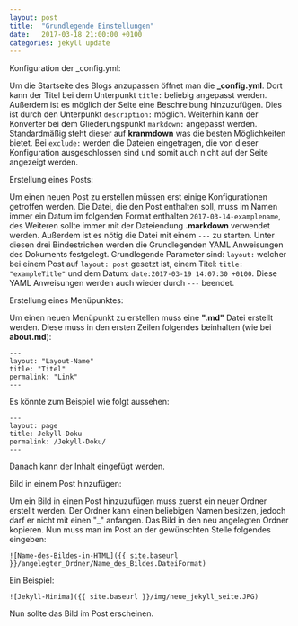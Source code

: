```yaml
---
layout: post
title:  "Grundlegende Einstellungen"
date:   2017-03-18 21:00:00 +0100
categories: jekyll update
---
```

Konfiguration der _config.yml:

Um die Startseite des Blogs anzupassen öffnet man die **_config.yml**. Dort kann der Titel bei dem Unterpunkt ``title:`` beliebig angepasst werden. Außerdem ist es möglich der Seite eine Beschreibung hinzuzufügen. 
Dies ist durch den Unterpunkt ``description:`` möglich. Weiterhin kann der Konverter bei dem Gliederungspunkt ``markdown:`` angepasst werden. Standardmäßig steht dieser auf **kranmdown** was die besten Möglichkeiten bietet.
Bei ``exclude:`` werden die Dateien eingetragen, die von dieser Konfiguration ausgeschlossen sind und somit auch nicht auf der Seite angezeigt werden.

Erstellung eines Posts:

Um einen neuen Post zu erstellen müssen erst einige Konfigurationen getroffen werden. Die Datei, die den Post enthalten soll, muss im Namen immer ein Datum im folgenden Format enthalten ``2017-03-14-examplename``,
des Weiteren sollte immer mit der Dateiendung **.markdown** verwendet werden. Außerdem ist es nötig die Datei mit einem ``---`` zu starten. Unter diesen drei Bindestrichen werden die Grundlegenden YAML Anweisungen des Dokuments festgelegt. 
Grundlegende Parameter sind: ``layout:`` welcher bei einem Post auf ``layout: post`` gesetzt ist, einem Titel: ``title: "exampleTitle"`` und dem Datum: ``date:2017-03-19 14:07:30 +0100``. Diese YAML Anweisungen werden auch wieder durch ``---`` beendet.


Erstellung eines Menüpunktes:

Um einen neuen Menüpunkt zu erstellen muss eine **".md"** Datei erstellt werden. Diese muss in den ersten Zeilen folgendes beinhalten (wie bei **about.md**):

```
---
layout: "Layout-Name"
title: "Titel"
permalink: "Link"
---

```

Es könnte zum Beispiel wie folgt aussehen:

```
---
layout: page
title: Jekyll-Doku
permalink: /Jekyll-Doku/
---

```

Danach kann der Inhalt eingefügt werden.


Bild in einem Post hinzufügen:

Um ein Bild in einen Post hinzuzufügen muss zuerst ein neuer Ordner erstellt werden. Der Ordner kann einen beliebigen Namen besitzen, jedoch darf er nicht mit einen "_" anfangen. 
Das Bild in den neu angelegten Ordner kopieren. Nun muss man im Post an der gewünschten Stelle folgendes eingeben: 

`![Name-des-Bildes-in-HTML]({{ site.baseurl }}/angelegter_Ordner/Name_des_Bildes.DateiFormat)`

Ein Beispiel:

`![Jekyll-Minima]({{ site.baseurl }}/img/neue_jekyll_seite.JPG)`

Nun sollte das Bild im Post erscheinen.
